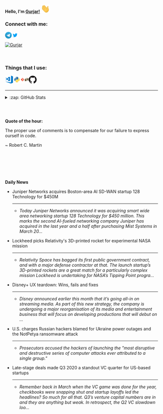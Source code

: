 #### Hello, I'm [Gurjar!](https://GurjarKing.github.io) <img src="https://raw.githubusercontent.com/ABSphreak/ABSphreak/master/gifs/Hi.gif" width="30px"></h2>


### Connect with me:

[<img align="left" alt="Gurjar | Telegram" width="22px" src="https://raw.githubusercontent.com/github/explore/80688e429a7d4ef2fca1e82350fe8e3517d3494d/topics/telegram/telegram.png" />][Telegram]
[<img align="left" alt="Gurjar | Twitter" width="22px" src="https://raw.githubusercontent.com/github/explore/80688e429a7d4ef2fca1e82350fe8e3517d3494d/topics/twitter/twitter.png" />][Twitter]
<br >
<br >
<a href="https://github.com/GurjarKing"><img src="https://komarev.com/ghpvc/?username=GurjarKing" alt="Gurjar" /></a> <br />
<br />
<br />
<!-- <br >

![](https://visitor-badge.glitch.me/badge?page_id=GurjarKing)

<br /> -->

### Things that I use:

[<img align="left" alt="Visual Studio Code" width="26px" src="https://raw.githubusercontent.com/github/explore/80688e429a7d4ef2fca1e82350fe8e3517d3494d/topics/visual-studio-code/visual-studio-code.png" />][VSCode]
[<img align="left" alt="Python" width="26px" src="https://raw.githubusercontent.com/github/explore/80688e429a7d4ef2fca1e82350fe8e3517d3494d/topics/python/python.png" />][Python]
[<img align="left" alt="Git" width="26px" src="https://raw.githubusercontent.com/github/explore/80688e429a7d4ef2fca1e82350fe8e3517d3494d/topics/git/git.png" />][Git]
[<img align="left" alt="GitHub" width="26px" src="https://raw.githubusercontent.com/github/explore/78df643247d429f6cc873026c0622819ad797942/topics/github/github.png" />][Github]

<br />
<br />

---
<details>
  <summary>:zap: GitHub Stats</summary>

<img align="left" alt="Gurjar's Github Stats" src="https://github-readme-stats.vercel.app/api?username=GurjarKing&show_icons=true&hide_border=true&count_private=true&include_all_commit=true&theme=algolia" />

</details>

<!-- ### 🔔 My latest tweet
<a href="https://twitter.com/Gurjar_King43" target="_blank">
	<img src="https://github.com/GurjarKing/GurjarKing/raw/master/tweet.png" width="70%" align="center" alt="Click to view on Twitter" title="My latest tweet, as an image"/>
</a> -->
<br>

<pre>

</pre>

**Quote of the hour:**

The proper use of comments is to compensate for our failure to express ourself in code.

~ Robert C. Martin
<pre>

</pre>
<br>
<pre>


</pre>
<strong>Daily News</strong>
  
  - Juniper Networks acquires Boston-area AI SD-WAN startup 128 Technology for $450M
     <hr/>
     
      - *Today Juniper Networks announced it was acquiring smart wide area networking startup 128 Technology for $450 million. This marks the second AI-fueled networking company Juniper has acquired in the last year and a half after purchasing Mist Systems in March 20…*
     
  - Lockheed picks Relativity's 3D-printed rocket for experimental NASA mission
      <hr/>
      
      - *Relativity Space has bagged its first public government contract, and with a major defense contractor at that. The launch startup’s 3D-printed rockets are a great match for a particularly complex mission Lockheed is undertaking for NASA’s Tipping Point progra…*
      
  - Disney+ UX teardown: Wins, fails and fixes
      <hr/>
      
      - *Disney announced earlier this month that it’s going all-in on streaming media. As part of this new strategy, the company is undergoing a major reorganisation of its media and entertainment business that will focus on developing productions that will debut on …*
      
  - U.S. charges Russian hackers blamed for Ukraine power outages and the NotPetya ransomware attack
      <hr/>
      
      - *Prosecutors accused the hackers of launching the "most disruptive and destructive series of computer attacks ever attributed to a single group."*
       
  - Late-stage deals made Q3 2020 a standout VC quarter for US-based startups
      <hr/>
       
       - *Remember back in March when the VC game was done for the year, checkbooks were snapping shut and startup layoffs led the headlines? So much for all that. Q3’s venture capital numbers are in and they are anything but weak. In retrospect, the Q2 VC slowdown loo…*
      

<br />

[VSCode]: https://code.visualstudio.com/
[Python]: https://www.python.org/
[Git]: https://git-scm.com/
[Github]: https://github.com/
[Telegram]: https://t.me/Gurjar_King/
[Twitter]: https://twitter.com/Gurjar_King43/
